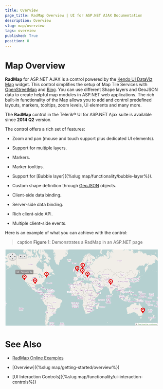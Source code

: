 ```yaml
---
title: Overview
page_title: RadMap Overview | UI for ASP.NET AJAX Documentation
description: Overview
slug: map/overview
tags: overview
published: True
position: 0
---
```


# Map Overview

**RadMap** for ASP.NET AJAX is a control powered by the	[Kendo UI DataViz Map](http://demos.telerik.com/kendo-ui/map/index) widget.	This control simplifies the setup of Map Tile Services with	[OpenStreetMap](http://www.openstreetmap.org/#map=8/42.745/25.494) and	[Bing](https://www.bingmapsportal.com/).	You can use different Shape layers and GeoJSON data to create helpful map modules in ASP.NET web applications.	The rich built-in functionality of the Map allows you to add and control predefined layouts, markers, tooltips, zoom levels,	UI elements and many more.

The **RadMap** control in the Telerik® UI for ASP.NET Ajax suite is available since **2014 Q2** version.

The control offers a rich set of features:

* Zoom and pan (mouse and touch support plus dedicated UI elements).

* Support for multiple layers.

* Markers.

* Marker tooltips.

* Support for [Bubble layer]({%slug map/functionality/bubble-layer%}).

* Custom shape definition through [GeoJSON](http://geojson.org/) objects.

* Client-side data binding.

* Server-side data binding.

* Rich client-side API.

* Multiple client-side events.

Here is an example of what you can achieve with the control:

>caption **Figure 1**: Demonstrates a RadMap in an ASP.NET page

![Map Overview Image](images/Map_Overview_Image.png)

# See Also

 * [RadMap Online Examples](http://demos.telerik.com/aspnet-ajax/map)

 * [Overview]({%slug map/getting-started/overview%})

 * [UI Interaction Controls]({%slug map/functionality/ui-interaction-controls%})
